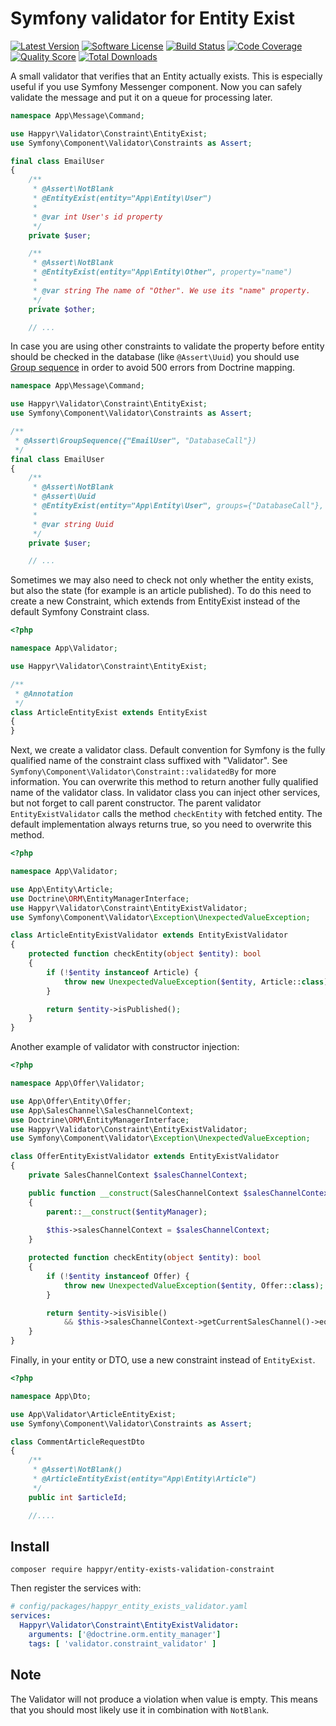 # Symfony validator for Entity Exist

[![Latest Version](https://img.shields.io/github/release/happyr/entity-exists-validation-constraint.svg?style=flat-square)](https://github.com/happyr/entity-exists-validation-constraint/releases)
[![Software License](https://img.shields.io/badge/license-MIT-brightgreen.svg?style=flat-square)](LICENSE)
[![Build Status](https://img.shields.io/travis/happyr/entity-exists-validation-constraint.svg?style=flat-square)](https://travis-ci.org/happyr/entity-exists-validation-constraint)
[![Code Coverage](https://img.shields.io/scrutinizer/coverage/g/happyr/entity-exists-validation-constraint.svg?style=flat-square)](https://scrutinizer-ci.com/g/happyr/entity-exists-validation-constraint)
[![Quality Score](https://img.shields.io/scrutinizer/g/happyr/entity-exists-validation-constraint.svg?style=flat-square)](https://scrutinizer-ci.com/g/happyr/entity-exists-validation-constraint)
[![Total Downloads](https://img.shields.io/packagist/dt/happyr/entity-exists-validation-constraint.svg?style=flat-square)](https://packagist.org/packages/happyr/entity-exists-validation-constraint)

A small validator that verifies that an Entity actually exists. This is especially useful if you use Symfony Messenger
component. Now you can safely validate the message and put it on a queue for processing later.


```php
namespace App\Message\Command;

use Happyr\Validator\Constraint\EntityExist;
use Symfony\Component\Validator\Constraints as Assert;

final class EmailUser
{
    /**
     * @Assert\NotBlank
     * @EntityExist(entity="App\Entity\User")
     *
     * @var int User's id property
     */
    private $user;

    /**
     * @Assert\NotBlank
     * @EntityExist(entity="App\Entity\Other", property="name")
     *
     * @var string The name of "Other". We use its "name" property. 
     */
    private $other;

    // ...
```

In case you are using other constraints to validate the property before entity should be checked in the database (like `@Assert\Uuid`) you should use [Group sequence](https://symfony.com/doc/current/validation/sequence_provider.html) in order to avoid 500 errors from Doctrine mapping.

```php
namespace App\Message\Command;

use Happyr\Validator\Constraint\EntityExist;
use Symfony\Component\Validator\Constraints as Assert;

/**
 * @Assert\GroupSequence({"EmailUser", "DatabaseCall"})
 */
final class EmailUser
{
    /**
     * @Assert\NotBlank
     * @Assert\Uuid
     * @EntityExist(entity="App\Entity\User", groups={"DatabaseCall"}, property="uuid")
     *
     * @var string Uuid
     */
    private $user;

    // ...
```

Sometimes we may also need to check not only whether the entity exists, but also the state (for example is an article published).
To do this need to create a new Constraint, which extends from EntityExist instead of the default Symfony Constraint class.

```php
<?php

namespace App\Validator;

use Happyr\Validator\Constraint\EntityExist;

/**
 * @Annotation
 */
class ArticleEntityExist extends EntityExist
{
}

```

Next, we create a validator class. Default convention for Symfony is the fully qualified name of the constraint class suffixed with "Validator".
See `Symfony\Component\Validator\Constraint::validatedBy` for more information. You can overwrite this method to return another fully qualified name of the validator class.
In validator class you can inject other services, but not forget to call parent constructor.
The parent validator `EntityExistValidator` calls the method `checkEntity` with fetched entity.
The default implementation always returns true, so you need to overwrite this method.

```php
<?php

namespace App\Validator;

use App\Entity\Article;
use Doctrine\ORM\EntityManagerInterface;
use Happyr\Validator\Constraint\EntityExistValidator;
use Symfony\Component\Validator\Exception\UnexpectedValueException;

class ArticleEntityExistValidator extends EntityExistValidator
{
    protected function checkEntity(object $entity): bool
    {
        if (!$entity instanceof Article) {
            throw new UnexpectedValueException($entity, Article::class);
        }

        return $entity->isPublished();
    }
}
```

Another example of validator with constructor injection:

```php
<?php

namespace App\Offer\Validator;

use App\Offer\Entity\Offer;
use App\SalesChannel\SalesChannelContext;
use Doctrine\ORM\EntityManagerInterface;
use Happyr\Validator\Constraint\EntityExistValidator;
use Symfony\Component\Validator\Exception\UnexpectedValueException;

class OfferEntityExistValidator extends EntityExistValidator
{
    private SalesChannelContext $salesChannelContext;

    public function __construct(SalesChannelContext $salesChannelContext, EntityManagerInterface $entityManager)
    {
        parent::__construct($entityManager);
        
        $this->salesChannelContext = $salesChannelContext;
    }

    protected function checkEntity(object $entity): bool
    {
        if (!$entity instanceof Offer) {
            throw new UnexpectedValueException($entity, Offer::class);
        }

        return $entity->isVisible()
            && $this->salesChannelContext->getCurrentSalesChannel()->equals($entity->getSalesChannel());
    }
}

```

Finally, in your entity or DTO, use a new constraint instead of `EntityExist`.

```php
<?php

namespace App\Dto;

use App\Validator\ArticleEntityExist;
use Symfony\Component\Validator\Constraints as Assert;

class CommentArticleRequestDto
{
    /**
     * @Assert\NotBlank()
     * @ArticleEntityExist(entity="App\Entity\Article")
     */
    public int $articleId;

    //....
```

## Install

```console
composer require happyr/entity-exists-validation-constraint

```

Then register the services with:

```yaml
# config/packages/happyr_entity_exists_validator.yaml
services:
  Happyr\Validator\Constraint\EntityExistValidator:
    arguments: ['@doctrine.orm.entity_manager']
    tags: [ 'validator.constraint_validator' ]
```

## Note

The Validator will not produce a violation when value is empty. This means that you should most likely use it in
combination with `NotBlank`. 
